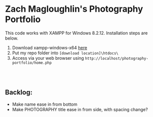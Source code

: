 # Zach Magloughlin's Photography Portfolio

This code works with XAMPP for Windows 8.2.12. Installation steps are below.

1. Download xampp-windows-x64 [here](https://sourceforge.net/projects/xampp/files/XAMPP%20Windows/8.2.12/)
2. Put my repo folder into `[download location]\htdocs\`
3. Access via your web browser using `http://localhost/photography-portfolio/home.php`

<br />
<br />

## Backlog:

- Make name ease in from bottom
- Make PHOTOGRAPHY title ease in from side, with spacing change?